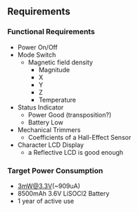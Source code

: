 ## Requirements
### Functional Requirements

- Power On/Off
- Mode Switch
  - Magnetic field density
    - Magnitude
    - X
    - Y
    - Z
    - Temperature
- Status Indicator
  - Power Good (transposition?)
  - Battery Low
- Mechanical Trimmers
  - Coefficients of a Hall-Effect Sensor
- Character LCD Display
  - a Reflective LCD is good enough

### Target Power Consumption

- 3mW@3.3V(~909uA)
- 8500mAh 3.6V LiSOCl2 Battery
- 1 year of active use


